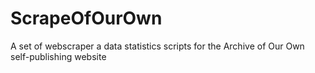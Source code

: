 # ScrapeOfOurOwn
A set of webscraper a data statistics scripts for the Archive of Our Own self-publishing website
